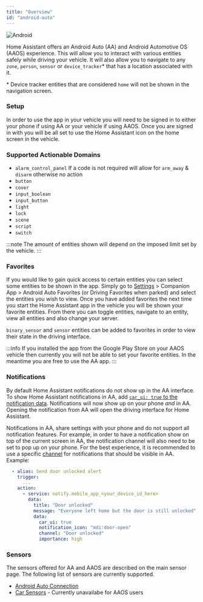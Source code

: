 ```yaml
---
title: "Overview"
id: "android-auto"
---
```


![Android](/assets/android.svg)

Home Assistant offers an Android Auto (AA) and Android Automotive OS (AAOS) experience. This will allow you to interact with various entities safely while driving your vehicle. It will also allow you to navigate to any `zone`, `person`, `sensor` or `device_tracker`* that has a location associated with it.

\* Device tracker entities that are considered `home` will not be shown in the navigation screen.

### Setup

In order to use the app in your vehicle you will need to be signed in to either your phone if using AA or your vehicle if using AAOS. Once you are signed in with you will be all set to use the Home Assistant icon on the home screen in the vehicle.

### Supported Actionable Domains

- `alarm_control_panel` If a code is not required will allow for `arm_away` & `disarm` otherwise no action
- `button`
- `cover`
- `input_boolean`
- `input_button`
- `light`
- `lock`
- `scene`
- `script`
- `switch`

:::note
The amount of entities shown will depend on the imposed limit set by the vehicle.
:::

### Favorites

If you would like to gain quick access to certain entities you can select some entities to be shown in the app. Simply go to [Settings](https://my.home-assistant.io/redirect/config/) > Companion App > Android Auto Favorites (or Driving Favorites when parked) and select the entities you wish to view. Once you have added favorites the next time you start the Home Assistant app in the vehicle you will be shown your favorite entities. From there you can toggle entities, navigate to an entity, view all entities and also change your server.

`binary_sensor` and `sensor` entities can be added to favorites in order to view their state in the driving interface.

:::info
If you installed the app from the Google Play Store on your AAOS vehicle then currently you will not be able to set your favorite entities. In the meantime you are free to use the AA app.
:::

### Notifications

By default Home Assistant notifications do not show up in the AA interface. To show Home Assistant notifications in AA, add [`car_ui: true` to the notification data](../notifications/basic.md#android-auto-visibility). Notifications will now show up on your phone _and_ in AA. Opening the notification from AA will open the driving interface for Home Assistant.

Notifications in AA, share settings with your phone and do not support all notification features. For example, in order to have a notification show on top of the current screen in AA, the notification channel will also need to be set to pop up on your phone. For the best experience, it is recommended to use a specific [channel](../notifications/basic.md#notification-channels) for notifications that should be visible in AA. Example:

```yaml
  - alias: Send door unlocked alert
    trigger:
      ...
    action:
      - service: notify.mobile_app_<your_device_id_here>
        data:
          title: "Door unlocked"
          message: "Everyone left home but the door is still unlocked"
          data:
            car_ui: true
            notification_icon: "mdi:door-open"
            channel: "Door unlocked"
            importance: high
```

### Sensors

The sensors offered for AA and AAOS are described on the main sensor page. The following list of sensors are currently supported.

*  [Android Auto Connection](../core/sensors.md#android-auto)
*  [Car Sensors](../core/sensors.md#car-sensors) - Currently unavailabe for AAOS users
